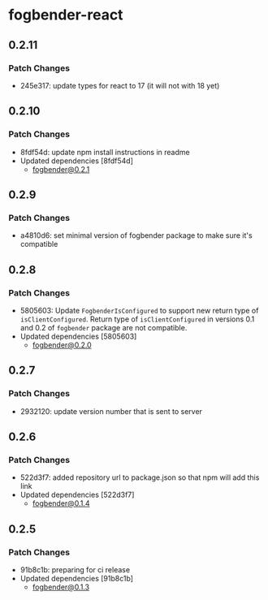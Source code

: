 # fogbender-react

## 0.2.11

### Patch Changes

- 245e317: update types for react to 17 (it will not with 18 yet)

## 0.2.10

### Patch Changes

- 8fdf54d: update npm install instructions in readme
- Updated dependencies [8fdf54d]
  - fogbender@0.2.1

## 0.2.9

### Patch Changes

- a4810d6: set minimal version of fogbender package to make sure it's compatible

## 0.2.8

### Patch Changes

- 5805603: Update `FogbenderIsConfigured` to support new return type of `isClientConfigured`.
  Return type of `isClientConfigured` in versions 0.1 and 0.2 of `fogbender` package are not compatible.
- Updated dependencies [5805603]
  - fogbender@0.2.0

## 0.2.7

### Patch Changes

- 2932120: update version number that is sent to server

## 0.2.6

### Patch Changes

- 522d3f7: added repository url to package.json so that npm will add this link
- Updated dependencies [522d3f7]
  - fogbender@0.1.4

## 0.2.5

### Patch Changes

- 91b8c1b: preparing for ci release
- Updated dependencies [91b8c1b]
  - fogbender@0.1.3
